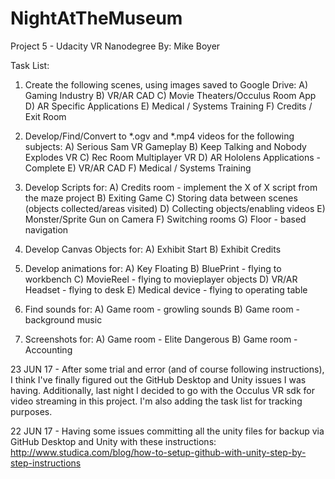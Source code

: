 # NightAtTheMuseum
Project 5 - Udacity VR Nanodegree
By: Mike Boyer

Task List:
1) Create the following scenes, using images saved to Google Drive:
	A) Gaming Industry
	B) VR/AR CAD
	C) Movie Theaters/Occulus Room App
	D) AR Specific Applications
	E) Medical / Systems Training
	F) Credits / Exit Room
	
2) Develop/Find/Convert to *.ogv and *.mp4 videos for the following subjects:
	A) Serious Sam VR Gameplay
	B) Keep Talking and Nobody Explodes VR
	C) Rec Room Multiplayer VR
	D) AR Hololens Applications - Complete
	E) VR/AR CAD
	F) Medical / Systems Training
	
3) Develop Scripts for:
	A) Credits room - implement the X of X script from the maze project
	B) Exiting Game
	C) Storing data between scenes (objects collected/areas visited)
	D) Collecting objects/enabling videos
	E) Monster/Sprite Gun on Camera 
	F) Switching rooms
	G) Floor - based navigation

4) Develop Canvas Objects for:
	A) Exhibit Start
	B) Exhibit Credits

5) Develop animations for:
	A) Key Floating
	B) BluePrint - flying to workbench
	C) MovieReel - flying to movieplayer objects
	D) VR/AR Headset - flying to desk
	E) Medical device - flying to operating table

6) Find sounds for:
	A) Game room - growling sounds
	B) Game room - background music
	
7) Screenshots for:
	A) Game room - Elite Dangerous
	B) Game room - Accounting
	




23 JUN 17 -
After some trial and error (and of course following instructions), I think I've finally figured out the GitHub Desktop
and Unity issues I was having. Additionally, last night I decided to go with the Occulus VR sdk for video streaming
in this project. I'm also adding the task list for tracking purposes.

22 JUN 17 - 
Having some issues committing all the unity files for backup via GitHub Desktop and Unity with these instructions:
http://www.studica.com/blog/how-to-setup-github-with-unity-step-by-step-instructions

